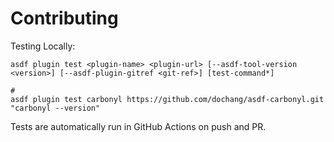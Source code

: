 # Contributing

Testing Locally:

```shell
asdf plugin test <plugin-name> <plugin-url> [--asdf-tool-version <version>] [--asdf-plugin-gitref <git-ref>] [test-command*]

#
asdf plugin test carbonyl https://github.com/dochang/asdf-carbonyl.git "carbonyl --version"
```

Tests are automatically run in GitHub Actions on push and PR.
